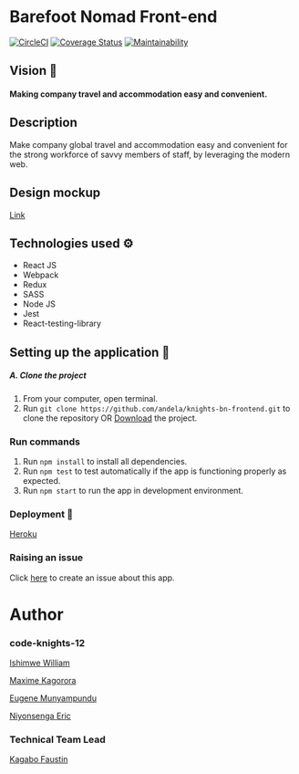 # Barefoot Nomad Front-end
[![CircleCI](https://circleci.com/gh/Stackup-Rwanda/knights-bn-frontend/tree/develop.svg?style=svg)](https://circleci.com/gh/Stackup-Rwanda/knights-bn-frontend/tree/develop)
[![Coverage Status](https://coveralls.io/repos/github/Stackup-Rwanda/knights-bn-frontend/badge.svg?branch=develop)](https://coveralls.io/github/Stackup-Rwanda/knights-bn-frontend?branch=develop)
[![Maintainability](https://api.codeclimate.com/v1/badges/1888bfa4742f61b38d4f/maintainability)](https://codeclimate.com/github/Stackup-Rwanda/knights-bn-frontend/maintainability)
## Vision :telescope:
#### Making company travel and accommodation easy and convenient.

## Description
Make company global travel and accommodation easy and convenient for the strong workforce of savvy members of staff, by leveraging the modern web.

## Design mockup 
[Link](https://xd.adobe.com/view/ddb6dde0-8b48-4220-6a0f-493993ea9646-ab87/)

## Technologies used :gear:
- React JS
- Webpack
- Redux
- SASS
- Node JS
- Jest
- React-testing-library

## Setting up the application :wrench:

##### A. Clone the project
1. From your computer, open terminal. 
2. Run `git clone https://github.com/andela/knights-bn-frontend.git` to clone the repository OR [Download](https://codeload.github.com/andela/knights-bn-frontend/zip/develop) the project.

### Run commands

1. Run `npm install` to install all dependencies.
2. Run `npm test` to test automatically if the app is functioning properly as expected.
3. Run `npm start` to run the app in development environment. 

### Deployment 🚀

[Heroku](https://knights-bn-frontend.herokuapp.com/)


### Raising an issue
Click [here](https://github.com/andela/knights-bn-frontend/issues/new) to create an issue about this app.

# Author
 ### code-knights-12

[Ishimwe William](https://github.com/T2Wil)

[Maxime Kagorora](https://github.com/Kagorora)

[Eugene Munyampundu](https://github.com/EugeneMunya)

[Niyonsenga Eric](https://github.com/Niyonsengaeric)


 ### Technical Team Lead

[Kagabo Faustin](https://github.com/kagabof)
